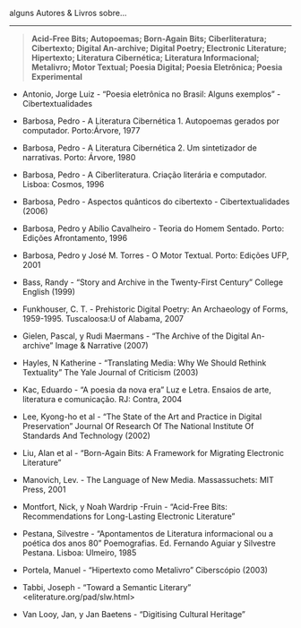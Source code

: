 alguns Autores & Livros sobre...
___
> **Acid-Free Bits; Autopoemas; Born-Again Bits; Ciberliteratura;**  
> **Cibertexto; Digital An-archive; Digital Poetry; Electronic Literature;**  
> **Hipertexto; Literatura Cibernética; Literatura Informacional;**  
> **Metalivro; Motor Textual; Poesia Digital; Poesia Eletrônica; Poesia Experimental**  

- Antonio, Jorge Luiz - “Poesia eletrônica no Brasil: Alguns exemplos” - Cibertextualidades

- Barbosa, Pedro - A Literatura Cibernética 1. Autopoemas gerados por computador. Porto:Árvore, 1977

- Barbosa, Pedro - A Literatura Cibernética 2. Um sintetizador de narrativas. Porto: Árvore, 1980

- Barbosa, Pedro - A Ciberliteratura. Criação literária e computador. Lisboa: Cosmos, 1996

- Barbosa, Pedro - Aspectos quânticos do cibertexto - Cibertextualidades (2006)

- Barbosa, Pedro y Abílio Cavalheiro - Teoria do Homem Sentado. Porto: Edições Afrontamento, 1996

- Barbosa, Pedro y José M. Torres - O Motor Textual. Porto: Edições UFP, 2001

- Bass, Randy - “Story and Archive in the Twenty-First Century” College English (1999)

- Funkhouser, C. T. - Prehistoric Digital Poetry: An Archaeology of Forms, 1959-1995. Tuscaloosa:U of Alabama, 2007

- Gielen, Pascal, y Rudi Maermans - “The Archive of the Digital An-archive” Image & Narrative (2007)

- Hayles, N Katherine - “Translating Media: Why We Should Rethink Textuality” The Yale Journal of Criticism (2003)

- Kac, Eduardo - “A poesia da nova era” Luz e Letra. Ensaios de arte, literatura e comunicação. RJ: Contra, 2004

- Lee, Kyong-ho et al - “The State of the Art and Practice in Digital Preservation” Journal Of Research Of The National Institute Of Standards And Technology (2002)

- Liu, Alan et al - “Born-Again Bits: A Framework for Migrating Electronic Literature”

- Manovich, Lev. - The Language of New Media. Massassuchets: MIT Press, 2001

- Montfort, Nick, y Noah Wardrip -Fruin - “Acid-Free Bits: Recommendations for Long-Lasting Electronic Literature”

- Pestana, Silvestre - “Apontamentos de Literatura informacional ou a poética dos anos 80” Poemografias. Ed. Fernando Aguiar y Silvestre Pestana. Lisboa: Ulmeiro, 1985

- Portela, Manuel - “Hipertexto como Metalivro” Ciberscópio (2003)

- Tabbi, Joseph - “Toward a Semantic Literary” <eliterature.org/pad/slw.html>

- Van Looy, Jan, y Jan Baetens - “Digitising Cultural Heritage”
